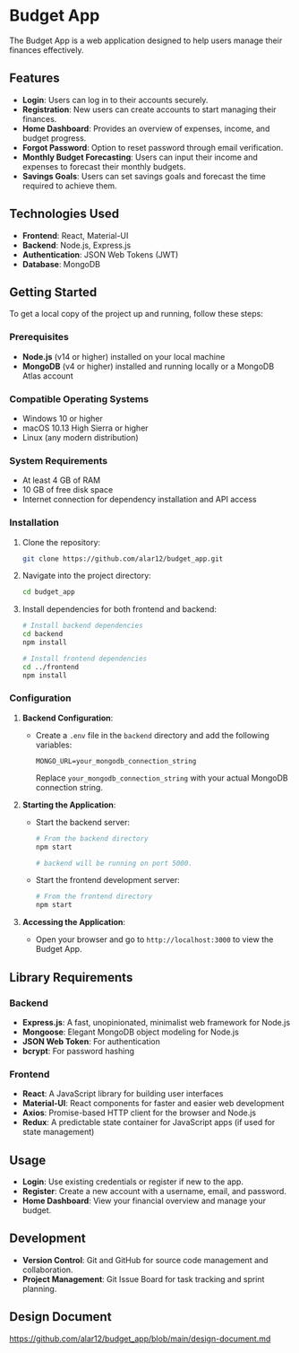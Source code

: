 # Budget App

The Budget App is a web application designed to help users manage their finances effectively.

## Features

- **Login**: Users can log in to their accounts securely.
- **Registration**: New users can create accounts to start managing their finances.
- **Home Dashboard**: Provides an overview of expenses, income, and budget progress.
- **Forgot Password**: Option to reset password through email verification.
- **Monthly Budget Forecasting**: Users can input their income and expenses to forecast their monthly budgets.
- **Savings Goals**: Users can set savings goals and forecast the time required to achieve them.

## Technologies Used

- **Frontend**: React, Material-UI
- **Backend**: Node.js, Express.js
- **Authentication**: JSON Web Tokens (JWT)
- **Database**: MongoDB

## Getting Started

To get a local copy of the project up and running, follow these steps:

### Prerequisites

- **Node.js** (v14 or higher) installed on your local machine
- **MongoDB** (v4 or higher) installed and running locally or a MongoDB Atlas account

### Compatible Operating Systems

- Windows 10 or higher
- macOS 10.13 High Sierra or higher
- Linux (any modern distribution)

### System Requirements

- At least 4 GB of RAM
- 10 GB of free disk space
- Internet connection for dependency installation and API access

### Installation

1. Clone the repository:

   ```bash
   git clone https://github.com/alar12/budget_app.git
   ```

2. Navigate into the project directory:

   ```bash
   cd budget_app
   ```

3. Install dependencies for both frontend and backend:

   ```bash
   # Install backend dependencies
   cd backend
   npm install

   # Install frontend dependencies
   cd ../frontend
   npm install
   ```

### Configuration

1. **Backend Configuration**:

   - Create a `.env` file in the `backend` directory and add the following variables:

     ```plaintext
     MONGO_URL=your_mongodb_connection_string
     ```

     Replace `your_mongodb_connection_string` with your actual MongoDB connection string.

2. **Starting the Application**:

   - Start the backend server:

     ```bash
     # From the backend directory
     npm start

     # backend will be running on port 5000.
     ```

   - Start the frontend development server:

     ```bash
     # From the frontend directory
     npm start
     ```

3. **Accessing the Application**:

   - Open your browser and go to `http://localhost:3000` to view the Budget App.

## Library Requirements

### Backend

- **Express.js**: A fast, unopinionated, minimalist web framework for Node.js
- **Mongoose**: Elegant MongoDB object modeling for Node.js
- **JSON Web Token**: For authentication
- **bcrypt**: For password hashing

### Frontend

- **React**: A JavaScript library for building user interfaces
- **Material-UI**: React components for faster and easier web development
- **Axios**: Promise-based HTTP client for the browser and Node.js
- **Redux**: A predictable state container for JavaScript apps (if used for state management)

## Usage

- **Login**: Use existing credentials or register if new to the app.
- **Register**: Create a new account with a username, email, and password.
- **Home Dashboard**: View your financial overview and manage your budget.

## Development

- **Version Control**: Git and GitHub for source code management and collaboration.
- **Project Management**: Git Issue Board for task tracking and sprint planning.

## Design Document
https://github.com/alar12/budget_app/blob/main/design-document.md
